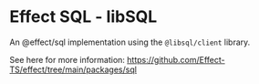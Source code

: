 # Effect SQL - libSQL

An @effect/sql implementation using the `@libsql/client` library.

See here for more information: https://github.com/Effect-TS/effect/tree/main/packages/sql
